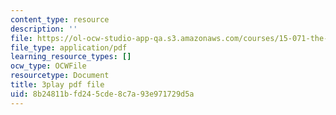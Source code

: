 ```yaml
---
content_type: resource
description: ''
file: https://ol-ocw-studio-app-qa.s3.amazonaws.com/courses/15-071-the-analytics-edge-spring-2017/8b24811bfd245cde8c7a93e971729d5a_J9-3p_J9o2Y.pdf
file_type: application/pdf
learning_resource_types: []
ocw_type: OCWFile
resourcetype: Document
title: 3play pdf file
uid: 8b24811b-fd24-5cde-8c7a-93e971729d5a
---
```

